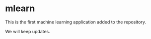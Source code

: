# mlearn

This is the first machine learning application added to the repository.

We will keep updates.
